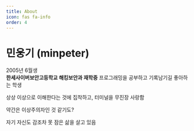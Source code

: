 ```yaml
---
title: About
icon: fas fa-info
order: 4
---
```


# 민웅기 (minpeter)

2005년 6월생  
**한세사이버보안고등학교 해킹보안과 재학중**
프로그래밍을 공부하고 기록남기길 좋아하는 학생

상상 이상으로 이해한다는 것에 집착하고,
터미널을 무진장 사랑함

약간은 이상주의자인 것 같기도?

자기 자신도 감조차 못 잠은 삶을 살고 있음
